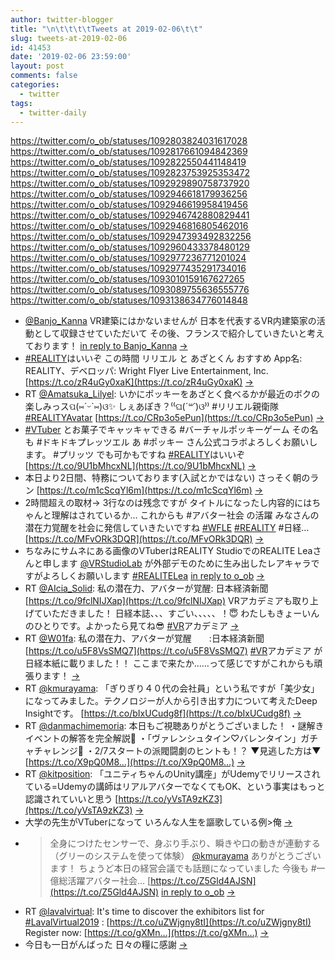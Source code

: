 ```yaml
---
author: twitter-blogger
title: "\n\t\t\t\tTweets at 2019-02-06\t\t"
slug: tweets-at-2019-02-06
id: 41453
date: '2019-02-06 23:59:00'
layout: post
comments: false
categories:
  - twitter
tags:
  - twitter-daily
---
```


https://twitter.com/o_ob/statuses/1092803824031617028 https://twitter.com/o_ob/statuses/1092817661094842369 https://twitter.com/o_ob/statuses/1092822550441148419 https://twitter.com/o_ob/statuses/1092823753925353472 https://twitter.com/o_ob/statuses/1092929890758737920 https://twitter.com/o_ob/statuses/1092946618179936256 https://twitter.com/o_ob/statuses/1092946619958419456 https://twitter.com/o_ob/statuses/1092946742880829441 https://twitter.com/o_ob/statuses/1092946816805462016 https://twitter.com/o_ob/statuses/1092947393492832256 https://twitter.com/o_ob/statuses/1092960433378480129 https://twitter.com/o_ob/statuses/1092977236771201024 https://twitter.com/o_ob/statuses/1092977435291734016 https://twitter.com/o_ob/statuses/1093010159167627265 https://twitter.com/o_ob/statuses/1093089755636555776 https://twitter.com/o_ob/statuses/1093138634776014848  

*   [@Banjo_Kanna](https://twitter.com/Banjo_Kanna) VR建築にはかないませんが 日本を代表するVR内建築家の活動として収録させていただいて その後、フランスで紹介していきたいと考えております！ [in reply to Banjo_Kanna](https://twitter.com/Banjo_Kanna/statuses/1092794794190012423) [->](https://twitter.com/o_ob/statuses/1092803824031617028)
*   [#REALITY](https://twitter.com/search?q=%23REALITY&src=hash)はいいぞ この時間 リリエル と あざとくん おすすめ App名: REALITY、デベロッパ: Wright Flyer Live Entertainment, Inc. [https://t.co/zR4uGy0xaK](https://t.co/zR4uGy0xaK) [->](https://twitter.com/o_ob/statuses/1092817661094842369)
*   RT [@Amatsuka_Lilyel](https://twitter.com/Amatsuka_Lilyel): いかにポッキーをあざとく食べるかが最近のボクの楽しみっスପ(⑅ˊᵕˋ⑅)ଓ✨ しぇあぽき？⁽⁽ଘ(*´꒳`*)ଓ⁾⁾ #リリエル親衛隊 [#REALITYAvatar](https://twitter.com/search?q=%23REALITYAvatar&src=hash) [https://t.co/CRp3o5ePun](https://t.co/CRp3o5ePun) [->](https://twitter.com/o_ob/statuses/1092822550441148419)
*   [#VTuber](https://twitter.com/search?q=%23VTuber&src=hash) とお菓子でキャッキャできる #バーチャルポッキーゲーム その名も #ドキドキプレッツエル あ #ポッキー さん公式コラボよろしくお願いします。 #プリッツ でも可かもですね [#REALITY](https://twitter.com/search?q=%23REALITY&src=hash)はいいぞ [https://t.co/9U1bMhcxNL](https://t.co/9U1bMhcxNL) [->](https://twitter.com/o_ob/statuses/1092823753925353472)
*   本日より2日間、特務についております(入試とかではない) さっそく朝のラン [https://t.co/m1cScqYl6m](https://t.co/m1cScqYl6m) [->](https://twitter.com/o_ob/statuses/1092929890758737920)
*   2時間超えの取材→ 3行なのは残念ですが タイトルになったし内容的にはちゃんと理解はされているか… これからも #アバター社会 の活躍 みなさんの潜在力覚醒を社会に発信していきたいですね [#WFLE](https://twitter.com/search?q=%23WFLE&src=hash) [#REALITY](https://twitter.com/search?q=%23REALITY&src=hash) #日経… [https://t.co/MFvORk3DQR](https://t.co/MFvORk3DQR) [->](https://twitter.com/o_ob/statuses/1092946618179936256)
*   ちなみにサムネにある画像のVTuberはREALITY StudioでのREALITE Leaさんと申します [@VRStudioLab](https://twitter.com/VRStudioLab) が外部デモのために生み出したレアキャラですがよろしくお願いします [#REALITELea](https://twitter.com/search?q=%23REALITELea&src=hash) [in reply to o_ob](https://twitter.com/o_ob/statuses/1092946618179936256) [->](https://twitter.com/o_ob/statuses/1092946619958419456)
*   RT [@AIcia_Solid](https://twitter.com/AIcia_Solid): 私の潜在力、アバターが覚醒: 日本経済新聞 [https://t.co/9fclNIJXap](https://t.co/9fclNIJXap) VRアカデミアも取り上げていただきました！ 日経本誌、、、すごい、、、、、！😇 わたしもきょーいんのひとりです。よかったら見てね😎 [#VR](https://twitter.com/search?q=%23VR&src=hash)アカデミア [->](https://twitter.com/o_ob/statuses/1092946742880829441)
*   RT [@W01fa](https://twitter.com/W01fa): 私の潜在力、アバターが覚醒　　:日本経済新聞 [https://t.co/u5F8VsSMQ7](https://t.co/u5F8VsSMQ7) [#VR](https://twitter.com/search?q=%23VR&src=hash)アカデミア が日経本紙に載りました！！ ここまで来たか……って感じですがこれからも頑張ります！ [->](https://twitter.com/o_ob/statuses/1092946816805462016)
*   RT [@kmurayama](https://twitter.com/kmurayama): 「ぎりぎり４０代の会社員」という私ですが「美少女」になってみました。テクノロジーが人から引き出す力について考えたDeep Insightです。 [https://t.co/bIxUCudg8f](https://t.co/bIxUCudg8f) [->](https://twitter.com/o_ob/statuses/1092947393492832256)
*   RT [@danmachimemoria](https://twitter.com/danmachimemoria): 本日もご視聴ありがとうございました！ ・謎解きイベントの解答を完全解説🧐 ・「ヴァレンシュタイン♡バレンタイン」ガチャチャレンジ🍫 ・2/7スタートの派閥闘劇のヒントも！？ ▼見逃した方は▼ [https://t.co/X9pQ0M8…](https://t.co/X9pQ0M8…) [->](https://twitter.com/o_ob/statuses/1092960433378480129)
*   RT [@kitposition](https://twitter.com/kitposition): 「ユニティちゃんのUnity講座」がUdemyでリリースされている=Udemyの講師はリアルアバターでなくてもOK、という事実はもっと認識されていいと思う [https://t.co/yVsTA9zKZ3](https://t.co/yVsTA9zKZ3) [->](https://twitter.com/o_ob/statuses/1092977236771201024)
*   大学の先生がVTuberになって いろんな人生を謳歌している例>俺 [->](https://twitter.com/o_ob/statuses/1092977435291734016)
*   > 全身につけたセンサーで、身ぶり手ぶり、瞬きや口の動きが連動する（グリーのシステムを使って体験） [@kmurayama](https://twitter.com/kmurayama) ありがとうございます！ ちょうど本日の経営会議でも話題になっていました 今後も #一億総活躍アバター社会… [https://t.co/Z5Gld4AJSN](https://t.co/Z5Gld4AJSN) [in reply to o_ob](https://twitter.com/o_ob/statuses/1092946619958419456) [->](https://twitter.com/o_ob/statuses/1093010159167627265)
*   RT [@lavalvirtual](https://twitter.com/lavalvirtual): It's time to discover the exhibitors list for [#LavalVirtual2019](https://twitter.com/search?q=%23LavalVirtual2019&src=hash) : [https://t.co/uZWjgny8tI](https://t.co/uZWjgny8tI) Register now: [https://t.co/gXMn…](https://t.co/gXMn…) [->](https://twitter.com/o_ob/statuses/1093089755636555776)
*   今日も一日がんばった 日々の糧に感謝 [->](https://twitter.com/o_ob/statuses/1093138634776014848)